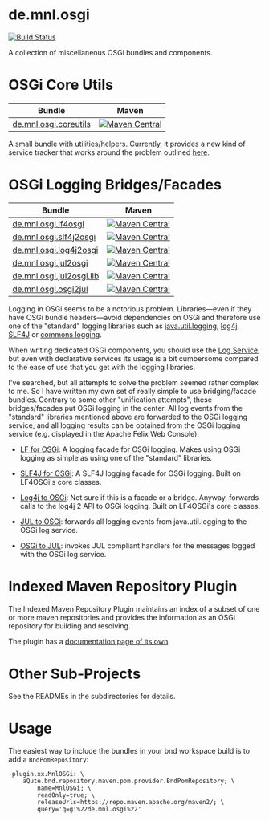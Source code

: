 # de.mnl.osgi

[![Build Status](https://travis-ci.org/mnlipp/de.mnl.osgi.svg?branch=master)](https://travis-ci.org/mnlipp/de.mnl.osgi)

A collection of miscellaneous OSGi bundles and components.

# OSGi Core Utils

| Bundle                   | Maven |
| ------------------------ | ------- |
| [de.mnl.osgi.coreutils](https://mnlipp.github.io/de.mnl.osgi/de.mnl.osgi.coreutils/javadoc/de/mnl/osgi/coreutils/package-summary.html#package.description) | [![Maven Central](https://img.shields.io/maven-central/v/de.mnl.osgi/de.mnl.osgi.coreutils.svg)](https://search.maven.org/#search%7Cga%7C1%7Ca%3A%22de.mnl.osgi.coreutils%22) |

A small bundle with utilities/helpers. Currently, it provides a new kind
of service tracker that works around the problem outlined 
[here](https://mnlipp.github.io/osgi-getting-started/TrackingAService.html).

# OSGi Logging Bridges/Facades

| Bundle                   | Maven |
| ------------------------ | ------- |
| [de.mnl.osgi.lf4osgi](https://mnlipp.github.io/de.mnl.osgi/de.mnl.osgi.lf4osgi/javadoc/de/mnl/osgi/lf4osgi/package-summary.html#package.description) | [![Maven Central](https://img.shields.io/maven-central/v/de.mnl.osgi/de.mnl.osgi.lf4osgi.svg)](https://search.maven.org/#search%7Cga%7C1%7Ca%3A%22de.mnl.osgi.lf4osgi%22) | 
| [de.mnl.osgi.slf4j2osgi](https://mnlipp.github.io/de.mnl.osgi/de.mnl.osgi.slf4j2osgi/javadoc/org/slf4j/impl/package-summary.html) | [![Maven Central](https://img.shields.io/maven-central/v/de.mnl.osgi/de.mnl.osgi.slf4j2osgi.svg)](https://search.maven.org/#search%7Cga%7C1%7Ca%3A%22de.mnl.osgi.slf4j2osgi%22) | 
| [de.mnl.osgi.log4j2osgi](https://mnlipp.github.io/de.mnl.osgi/de.mnl.osgi.log4j2osgi/javadoc/de/mnl/osgi/log4j2osgi/package-summary.html#package.description) | [![Maven Central](https://img.shields.io/maven-central/v/de.mnl.osgi/de.mnl.osgi.log4j2osgi.svg)](https://search.maven.org/#search%7Cga%7C1%7Ca%3A%22de.mnl.osgi.log4j2osgi%22) | 
| [de.mnl.osgi.jul2osgi](https://mnlipp.github.io/de.mnl.osgi/de.mnl.osgi.jul2osgi/javadoc-latest/de/mnl/osgi/jul2osgi/package-summary.html#package.description)     | [![Maven Central](https://img.shields.io/maven-central/v/de.mnl.osgi/de.mnl.osgi.jul2osgi.svg)](https://search.maven.org/#search%7Cga%7C1%7Ca%3A%22de.mnl.osgi.jul2osgi%22) |
| [de.mnl.osgi.jul2osgi.lib](https://mnlipp.github.io/de.mnl.osgi/de.mnl.osgi.jul2osgi/javadoc/de/mnl/osgi/jul2osgi/package-summary.html#package.description) | [![Maven Central](https://img.shields.io/maven-central/v/de.mnl.osgi/de.mnl.osgi.jul2osgi.lib.svg)](https://search.maven.org/#search%7Cga%7C1%7Ca%3A%22de.mnl.osgi.jul2osgi.lib%22) | 
| [de.mnl.osgi.osgi2jul](https://mnlipp.github.io/de.mnl.osgi/de.mnl.osgi.osgi2jul/javadoc/de/mnl/osgi/osgi2jul/package-summary.html#package.description) | [![Maven Central](https://img.shields.io/maven-central/v/de.mnl.osgi/de.mnl.osgi.osgi2jul.svg)](https://search.maven.org/#search%7Cga%7C1%7Ca%3A%22de.mnl.osgi.osgi2jul%22) | 

Logging in OSGi seems to be a notorious problem. Libraries—even if 
they have OSGi bundle headers—avoid dependencies on OSGi and therefore
use one of the "standard" logging libraries such as 
[java.util.logging](https://docs.oracle.com/javase/8/docs/technotes/guides/logging/overview.html),
[log4j](https://logging.apache.org/log4j/2.x/), [SLF4J](https://www.slf4j.org/)
or [commons logging](https://commons.apache.org/proper/commons-logging/).

When writing dedicated OSGi components, you should use the 
[Log Service](https://osgi.org/specification/osgi.cmpn/7.0.0/service.log.html),
but even with declarative services its usage is a bit cumbersome compared
to the ease of use that you get with the logging libraries. 

I've searched, but all attempts to solve the problem seemed rather complex to 
me. So I have written my own set of really simple to use bridging/facade bundles.
Contrary to some other "unification attempts", these bridges/facades put
OSGi logging in the center. All log events from the "standard" libraries
mentioned above are forwarded to the OSGi logging service, and all logging 
results can be obtained from the OSGi logging service (e.g. displayed
in the Apache Felix Web Console).

 * [LF for OSGi](https://mnlipp.github.io/de.mnl.osgi/de.mnl.osgi.lf4osgi/javadoc/de/mnl/osgi/lf4osgi/package-summary.html#package.description):
   A logging facade for OSGi logging. Makes using OSGi logging as simple as
   using one of the "standard" libraries.
   
 * [SLF4J for OSGi](https://mnlipp.github.io/de.mnl.osgi/de.mnl.osgi.slf4j2osgi/javadoc/org/slf4j/impl/package-summary.html#package.description):
   A SLF4J logging facade for OSGi logging. Built on LF4OSGi's core classes.
   
 * [Log4j to OSGi](https://mnlipp.github.io/de.mnl.osgi/de.mnl.osgi.log4j2osgi/javadoc/de/mnl/osgi/log4j2osgi/package-summary.html#package.description):
   Not sure if this is a facade or a bridge. Anyway, forwards calls to the log4j 2 API
   to OSGi logging. Built on LF4OSGi's core classes.
   
 * [JUL to OSGi](https://mnlipp.github.io/de.mnl.osgi/de.mnl.osgi.jul2osgi/javadoc-latest/de/mnl/osgi/jul2osgi/package-summary.html#package.description):
   forwards all logging events from java.util.logging to the OSGi log service.
   
 * [OSGi to JUL](https://mnlipp.github.io/de.mnl.osgi/de.mnl.osgi.osgi2jul/javadoc/):
   invokes JUL compliant handlers for the messages logged with the OSGi log 
   service.

# Indexed Maven Repository Plugin

The Indexed Maven Repository Plugin maintains an index of a subset 
of one or more maven repositories and provides the information
as an OSGi repository for building and resolving.

The plugin has a [documentation page of its own](https://mnlipp.github.io/de.mnl.osgi/IndexedMavenRepository.html).

# Other Sub-Projects

See the READMEs in the subdirectories for details. 

# Usage

The easiest way to include the bundles in your bnd workspace build is to
add a `BndPomRepository`:

```
-plugin.xx.MnlOSGi: \
    aQute.bnd.repository.maven.pom.provider.BndPomRepository; \
        name=MnlOSGi; \
        readOnly=true; \
        releaseUrls=https://repo.maven.apache.org/maven2/; \
        query='q=g:%22de.mnl.osgi%22'
```
